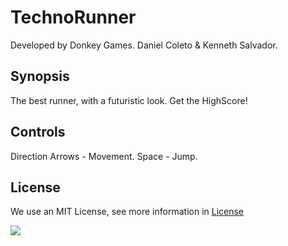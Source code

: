 # TechnoRunner

Developed by Donkey Games.
Daniel Coleto & Kenneth Salvador.

**Synopsis**
--------
The best runner, with a futuristic look. Get the HighScore!

**Controls**
--------
Direction Arrows - Movement.
Space - Jump.

## License
We use an MIT License, see more information in [License](https://github.com/dandraws21/TechnoRunner/blob/master/LICENSE)

![](https://github.com/dandraws21/TechnoRunner/blob/master/ArtSources/DonkeyGames_logo.png)

